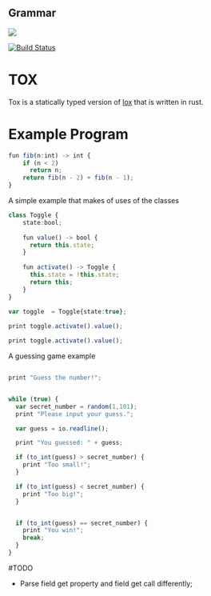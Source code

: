 ## Grammar
[![](https://tokei.rs/b1/github/lapz/lexer)](https://github.com/lapz/tox)

[![Build Status](https://travis-ci.org/Lapz/lexer.svg?branch=master)](https://travis-ci.org/Lapz/tox)
# TOX

Tox is a statically typed version of [lox](http://www.craftinginterpreters.com) that is written in rust.

# Example Program

```ts 
fun fib(n:int) -> int {
    if (n < 2) 
      return n;
    return fib(n - 2) + fib(n - 1);
}
```

A simple example that makes of uses of the classes

```ts
class Toggle {
    state:bool;
  
    fun value() -> bool {
      return this.state;
    }
  
    fun activate() -> Toggle {
      this.state = !this.state;
      return this;
    }
}
  
var toggle  = Toggle{state:true};

print toggle.activate().value();

print toggle.activate().value();
```

A guessing game example 

```ts

print "Guess the number!";


while (true) {
  var secret_number = random(1,101);
  print "Please input your guess.";

  var guess = io.readline();

  print "You guessed: " + guess;

  if (to_int(guess) > secret_number) {
    print "Too small!";
  }

  if (to_int(guess) < secret_number) {
    print "Too big!";
  }


  if (to_int(guess) == secret_number) {
    print "You win!";
    break;
  }
}

```

#TODO

* Parse field get property and field get call differently;